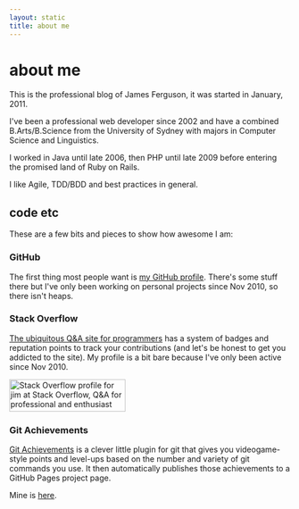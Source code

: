 ```yaml
---
layout: static
title: about me
---
```


# about me

This is the professional blog of James Ferguson, it was started in January, 2011. 

I've been a professional web developer since 2002 and have a combined B.Arts/B.Science from the University of Sydney with majors in Computer Science and Linguistics.

I worked in Java until late 2006, then PHP until late 2009 before entering the promised land of Ruby on Rails.

I like Agile, TDD/BDD and best practices in general.

## code etc

These are a few bits and pieces to show how awesome I am:

### GitHub

The first thing most people want is [my GitHub profile][github_profile]. There's some stuff there but I've only been working on personal projects since Nov 2010, so there isn't heaps.

[github_profile]: https://github.com/JamesFerguson

### Stack Overflow

[The ubiquitous Q&A site for programmers][stack_overflow] has a system of badges and reputation points to track your contributions (and let's be honest to get you addicted to the site). My profile is a bit bare because I've only been active since Nov 2010.

<a href="http://stackoverflow.com/users/468629/jim">
<img src="http://stackoverflow.com/users/flair/468629.png" width="208" height="58" alt="Stack Overflow profile for jim at Stack Overflow, Q&amp;A for professional and enthusiast programmers" title="Stack Overflow profile for jim at Stack Overflow, Q&amp;A for professional and enthusiast programmers">
</a>

[stack_overflow]: http://stackoverflow.com/

### Git Achievements

[Git Achievements][gitachievements] is a clever little plugin for git that gives you videogame-style points and level-ups based on the number and variety of git commands you use. It then automatically publishes those achievements to a GitHub Pages project page.

Mine is [here][my achievements].

[gitachievements]: https://github.com/icefox/git-achievements
[my achievements]: /git-achievements/


